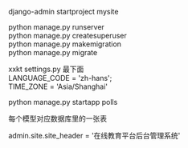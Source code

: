 

django-admin startproject mysite  

python manage.py runserver  
python manage.py createsuperuser  
python manage.py makemigration  
python manage.py migrate  

xxkt settings.py 最下面   
LANGUAGE_CODE = 'zh-hans';  
TIME_ZONE = 'Asia/Shanghai'  

python manage.py startapp polls  

每个模型对应数据库里的一张表  


admin.site.site_header = '在线教育平台后台管理系统'  


